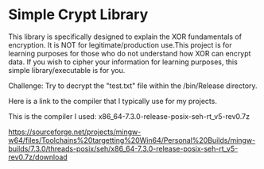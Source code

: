 # Simple Crypt Library
This library is specifically designed to explain the XOR fundamentals of encryption. It is NOT for legitimate/production use.This project is for learning purposes for those who do not understand how XOR can encrypt data. If you wish to cipher your information for learning purposes, this simple library/executable is for you.

Challenge:
Try to decrypt the "test.txt" file within the /bin/Release directory.




Here is a link to the compiler that I typically use for my projects.

This is the compiler I used:
x86_64-7.3.0-release-posix-seh-rt_v5-rev0.7z

https://sourceforge.net/projects/mingw-w64/files/Toolchains%20targetting%20Win64/Personal%20Builds/mingw-builds/7.3.0/threads-posix/seh/x86_64-7.3.0-release-posix-seh-rt_v5-rev0.7z/download
